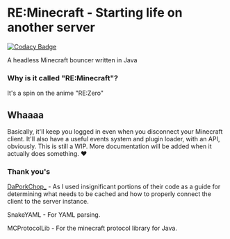 # __RE:Minecraft__ - Starting life on another server

[![Codacy Badge](https://api.codacy.com/project/badge/Grade/cc9a743afb654f488f6cdaca3bcad60c)](https://app.codacy.com/app/EmotionalLove/ReMinecraft?utm_source=github.com&utm_medium=referral&utm_content=EmotionalLove/ReMinecraft&utm_campaign=Badge_Grade_Settings)

A headless Minecraft bouncer written in Java

### Why is it called "RE:Minecraft"?
It's a spin on the anime "RE:Zero"

## Whaaaa
Basically, it'll keep you logged in even when you disconnect your Minecraft client. It'll also have a useful events system and plugin loader, with an API, obviously. This is still a WIP. More documentation will be added when it actually does something. :heart:

### Thank you's
[DaPorkChop_](https://github.com/DaMatrix/Pork2b2tBot) - As I used insignificant portions of their code as a guide for determining what needs to be cached and how to properly connect the client to the server instance.

SnakeYAML - For YAML parsing.

MCProtocolLib - For the minecraft protocol library for Java.
